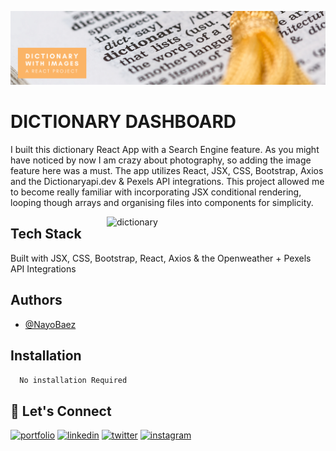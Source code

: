 [![MasterHead](https://raw.githubusercontent.com/NayoBaez/React-Dictionary-Project/main/GITHUB%20README%20BANNER%20-%20DICTIONARY.png)](https://nayobaez.com)


# DICTIONARY DASHBOARD

I built this dictionary React App with a Search Engine feature. As you might have noticed by now I am crazy about photography, so adding the image feature here was a must. The app utilizes React, JSX, CSS, Bootstrap, Axios and the Dictionaryapi.dev & Pexels API integrations. This project allowed me to become really familiar with incorporating JSX conditional rendering, looping though arrays and organising files into components for simplicity.

<img align="right" alt="dictionary" width="350" src="http://nayobaez.com/images/React-Dictionary.png"></img>

## Tech Stack

Built with JSX, CSS, Bootstrap, React, Axios & the Openweather + Pexels API Integrations



## Authors

- [@NayoBaez](https://www.github.com/nayobaez)


## Installation


```bash
  No installation Required
```
    
## 🔗 Let's Connect
[![portfolio](https://img.shields.io/badge/my_portfolio-000?style=for-the-badge&logo=ko-fi&logoColor=white)](https://nayobaez.com/)
[![linkedin](https://img.shields.io/badge/linkedin-0A66C2?style=for-the-badge&logo=linkedin&logoColor=white)](https://www.linkedin.com/nayobaezfeliz)
[![twitter](https://img.shields.io/badge/twitter-1DA1F2?style=for-the-badge&logo=twitter&logoColor=white)](https://twitter.com/nayobaez)
[![instagram](https://img.shields.io/badge/instagram-DE3C7C?style=for-the-badge&logo=instagram&logoColor=white)](https://instagram.com/nayobaez)
